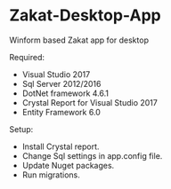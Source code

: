 # Zakat-Desktop-App
Winform based Zakat app for desktop

Required:
* Visual Studio 2017
* Sql Server 2012/2016
* DotNet framework 4.6.1
* Crystal Report for Visual Studio 2017
* Entity Framework 6.0

Setup:

* Install Crystal report.
* Change Sql settings in app.config file.
* Update Nuget packages.
* Run migrations.
